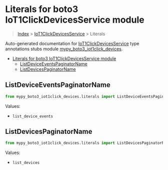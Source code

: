 # Literals for boto3 IoT1ClickDevicesService module

> [Index](..) > [IoT1ClickDevicesService](.) > Literals

Auto-generated documentation for
[IoT1ClickDevicesService](https://boto3.amazonaws.com/v1/documentation/api/latest/reference/services/iot1click-devices.html#IoT1ClickDevicesService)
type annotations stubs module
[mypy_boto3_iot1click_devices](https://pypi.org/project/mypy-boto3-iot1click-devices/).

- [Literals for boto3 IoT1ClickDevicesService module](#literals-for-boto3-iot1clickdevicesservice-module)
  - [ListDeviceEventsPaginatorName](#listdeviceeventspaginatorname)
  - [ListDevicesPaginatorName](#listdevicespaginatorname)

## ListDeviceEventsPaginatorName

```python
from mypy_boto3_iot1click_devices.literals import ListDeviceEventsPaginatorName
```

Values:

- `list_device_events`

## ListDevicesPaginatorName

```python
from mypy_boto3_iot1click_devices.literals import ListDevicesPaginatorName
```

Values:

- `list_devices`
